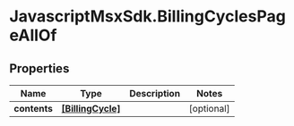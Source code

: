 # JavascriptMsxSdk.BillingCyclesPageAllOf

## Properties

Name | Type | Description | Notes
------------ | ------------- | ------------- | -------------
**contents** | [**[BillingCycle]**](BillingCycle.md) |  | [optional] 


